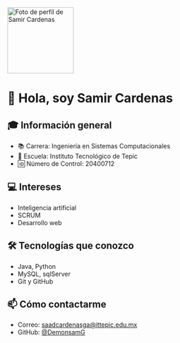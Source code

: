 <img src="https://avatars.githubusercontent.com/u/102973138?s=400&u=d38c734af5653b70a050db0c397fe2ee68ed6ca6&v=4" width="150" alt="Foto de perfil de Samir Cardenas" />

# 👋 Hola, soy Samir Cardenas

## 🎓 Información general
- 📚 Carrera: Ingeniería en Sistemas Computacionales
- 🏫 Escuela: Instituto Tecnológico de Tepic
- 🆔 Número de Control: 20400712

## 💻 Intereses
- Inteligencia artificial
- SCRUM
- Desarrollo web

## 🛠 Tecnologías que conozco
- Java, Python
- MySQL, sqlServer
- Git y GitHub

## 📫 Cómo contactarme
- Correo: saadcardenasga@ittepic.edu.mx
- GitHub: [@DemonsamG](https://github.com/DemonsamG)